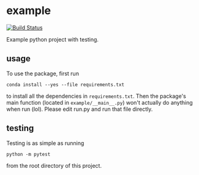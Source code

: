 # example

[![Build
Status](https://travis-ci.org/kazlewis/bmi203_finalproject.svg?branch=master)](https://travis-ci.org/kazlewis/bmi203_finalproject)

Example python project with testing.

## usage

To use the package, first run

```
conda install --yes --file requirements.txt
```

to install all the dependencies in `requirements.txt`. Then the package's
main function (located in `example/__main__.py`) won't actually do anything when run (lol). 
Please edit run.py and run that file directly.


## testing

Testing is as simple as running

```
python -m pytest
```

from the root directory of this project.
